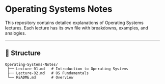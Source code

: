 # Operating Systems Notes

This repository contains detailed explanations of Operating Systems lectures. Each lecture has its own file with breakdowns, examples, and analogies.

---

## 📂 Structure
```
Operating-Systems-Notes/
 ├── Lecture-01.md   # Introduction to Operating Systems
 ├── Lecture-02.md   # OS Fundamentals
 └── README.md       # Overview
```
